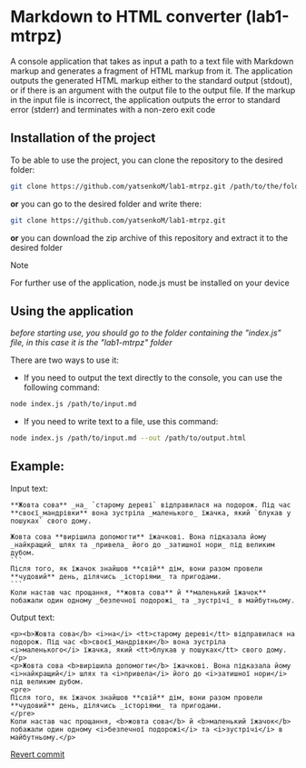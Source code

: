 # Markdown to HTML converter (lab1-mtrpz)

A console application that takes as input a path to a text file with Markdown markup and generates a fragment of HTML markup from it. The application outputs the generated HTML markup either to the standard output (stdout), or if there is an argument with the output file to the output file. If the markup in the input file is incorrect, the application outputs the error to standard error (stderr) and terminates with a non-zero exit code

## Installation of the project

To be able to use the project, you can clone the repository to the desired folder:
```bash
git clone https://github.com/yatsenkoM/lab1-mtrpz.git /path/to/the/folder
```
**or** you can go to the desired folder and write there:
```bash
git clone https://github.com/yatsenkoM/lab1-mtrpz.git
```
**or** you can download the zip archive of this repository and extract it to the desired folder

> [!NOTE]
> For further use of the application, node.js must be installed on your device

## Using the application
_before starting use, you should go to the folder containing the "index.js" file, in this case it is the "lab1-mtrpz" folder_

There are two ways to use it:
- If you need to output the text directly to the console, you can use the following command:
```bash
node index.js /path/to/input.md
```
- If you need to write text to a file, use this command:
```bash
node index.js /path/to/input.md --out /path/to/output.html
```

## Example:
Input text:
````
**Жовта сова** _на_ `старому дереві` відправилася на подорож. Під час **своєї_мандрівки** вона зустріла _маленького_ їжачка, який `блукав у пошуках` свого дому.

Жовта сова **вирішила допомогти** їжачкові. Вона підказала йому _найкращий_ шлях та _привела_ його до _затишної нори_ під великим дубом.
```
Після того, як їжачок знайшов **свій** дім, вони разом провели **чудовий** день, ділячись _історіями_ та пригодами.
```
Коли настав час прощання, **жовта сова** й **маленький їжачок** побажали один одному _безпечної подорожі_ та _зустрічі_ в майбутньому.
````

Output text:
````
<p><b>Жовта сова</b> <i>на</i> <tt>старому дереві</tt> відправилася на подорож. Під час <b>своєї_мандрівки</b> вона зустріла <i>маленького</i> їжачка, який <tt>блукав у пошуках</tt> свого дому.</p>
<p>Жовта сова <b>вирішила допомогти</b> їжачкові. Вона підказала йому <i>найкращий</i> шлях та <i>привела</i> його до <i>затишної нори</i> під великим дубом.
<pre>
Після того, як їжачок знайшов **свій** дім, вони разом провели **чудовий** день, ділячись _історіями_ та пригодами.
</pre>
Коли настав час прощання, <b>жовта сова</b> й <b>маленький їжачок</b> побажали один одному <i>безпечної подорожі</i> та <i>зустрічі</i> в майбутньому.</p>
````

[Revert commit](https://github.com/yatsenkoM/lab1-mtrpz/commit/623ea2d3b7aca3c8e0ac65328b0cd1e02841ef2a)
